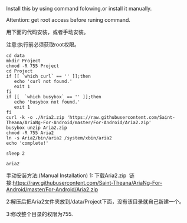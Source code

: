 Install this by using command folowing.or install it manually.

Attention: get root access before runing command.


用下面的代码安装，或者手动安装。

注意:执行前必须获取root权限。

```shell
cd data
mkdir Project
chmod -R 755 Project
cd Project
if [[ `which curl` == '' ]];then
   echo 'curl not found.'
   exit 1
fi
if [[  `which busybox` == '' ]];then
   echo 'busybox not found.'
   exit 1
fi
curl -k -o ./Aria2.zip 'https://raw.githubusercontent.com/Saint-Theana/AriaNg-For-Android/master/For-Android/Aria2.zip'
busybox unzip Aria2.zip
chmod -R 755 Aria2
ln -s Aria2/bin/aria2 /system/xbin/aria2
echo 'complete!'

sleep 2

aria2

```


手动安装方法:(Manual Installation)
1: 下载Aria2.zip  链接:https://raw.githubusercontent.com/Saint-Theana/AriaNg-For-Android/master/For-Android/Aria2.zip

2:解压后把Aria2文件夹放到/data/Project下面，没有该目录就自己新建一个。

3:修改整个目录的权限为755.






